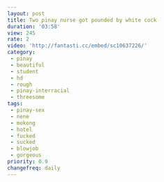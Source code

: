 ```yaml
---
layout: post
title: Two pinay nurse got pounded by white cock
duration: '03:58'
view: 245
rate: 2
video: 'http://fantasti.cc/embed/sc10637226/'
category: 
 - pinay
 - beautiful
 - student
 - hd
 - rough
 - pinay-interracial
 - threesome
tags: 
 - pinay-sex
 - nene
 - mokong
 - hotel 
 - fucked
 - sucked
 - blowjob
 - gorgeous
priority: 0.9
changefreq: daily
---
```


